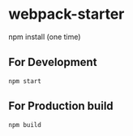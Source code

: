 # webpack-starter

npm install (one time)

## For Development
`npm start`

## For Production build
`npm build`
